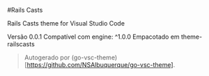 #Rails Casts

Rails Casts theme for Visual Studio Code

Versão 0.0.1
Compatível com engine: ^1.0.0
Empacotado em theme-railscasts

> Autogerado por (go-vsc-theme)[https://github.com/NSAlbuquerque/go-vsc-theme].